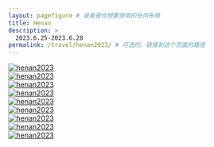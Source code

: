 ```yaml
---
layout: pagefigure # 或者是你想要使用的任何布局
title: Henan
description: >
  2023.6.25-2023.6.28
permalink: /travel/henan2023/ # 可选的，链接到这个页面的路径
---
```


<div class="figure-grid">
<div class="figure-grid-sizer"></div>
<div class="figure-grid-item">
        <a href="https://hobbyfigure.rayleigh-lin.top/henan2023/_RAY3228.webp" data-lightbox="roadtrip" class="image-link">
        <img class="lozad" 
             data-src="https://hobbyfigure.rayleigh-lin.top/henan2023c/_RAY3228.webp"
             alt="henan2023"/>
        </a>
</div>
<div class="figure-grid-item">
        <a href="https://hobbyfigure.rayleigh-lin.top/henan2023/_RAY3236.webp" data-lightbox="roadtrip" class="image-link">
        <img class="lozad" 
             data-src="https://hobbyfigure.rayleigh-lin.top/henan2023c/_RAY3236.webp"
             alt="henan2023"/>
        </a>
</div>
<div class="figure-grid-item">
        <a href="https://hobbyfigure.rayleigh-lin.top/henan2023/_RAY3240.webp" data-lightbox="roadtrip" class="image-link">
        <img class="lozad" 
             data-src="https://hobbyfigure.rayleigh-lin.top/henan2023c/_RAY3240.webp"
             alt="henan2023"/>
        </a>
</div>
<div class="figure-grid-item">
        <a href="https://hobbyfigure.rayleigh-lin.top/henan2023/_RAY3297.webp" data-lightbox="roadtrip" class="image-link">
        <img class="lozad" 
             data-src="https://hobbyfigure.rayleigh-lin.top/henan2023c/_RAY3297.webp"
             alt="henan2023"/>
        </a>
</div>
<div class="figure-grid-item">
        <a href="https://hobbyfigure.rayleigh-lin.top/henan2023/_RAY3298.webp" data-lightbox="roadtrip" class="image-link">
        <img class="lozad" 
             data-src="https://hobbyfigure.rayleigh-lin.top/henan2023c/_RAY3298.webp"
             alt="henan2023"/>
        </a>
</div>
<div class="figure-grid-item">
        <a href="https://hobbyfigure.rayleigh-lin.top/henan2023/_RAY3305.webp" data-lightbox="roadtrip" class="image-link">
        <img class="lozad" 
             data-src="https://hobbyfigure.rayleigh-lin.top/henan2023c/_RAY3305.webp"
             alt="henan2023"/>
        </a>
</div>
<div class="figure-grid-item">
        <a href="https://hobbyfigure.rayleigh-lin.top/henan2023/_RAY3326.webp" data-lightbox="roadtrip" class="image-link">
        <img class="lozad" 
             data-src="https://hobbyfigure.rayleigh-lin.top/henan2023c/_RAY3326.webp"
             alt="henan2023"/>
        </a>
</div>
<div class="figure-grid-item">
        <a href="https://hobbyfigure.rayleigh-lin.top/henan2023/_RAY3339.webp" data-lightbox="roadtrip" class="image-link">
        <img class="lozad" 
             data-src="https://hobbyfigure.rayleigh-lin.top/henan2023c/_RAY3339.webp"
             alt="henan2023"/>
        </a>
</div>
<div class="figure-grid-item">
        <a href="https://hobbyfigure.rayleigh-lin.top/henan2023/_RAY3341.webp" data-lightbox="roadtrip" class="image-link">
        <img class="lozad" 
             data-src="https://hobbyfigure.rayleigh-lin.top/henan2023c/_RAY3341.webp"
             alt="henan2023"/>
        </a>
</div>
</div>